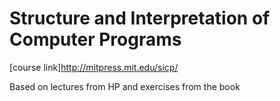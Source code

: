 # Structure and Interpretation of Computer Programs
[course link]<http://mitpress.mit.edu/sicp/>

Based on lectures from HP and exercises from the book

